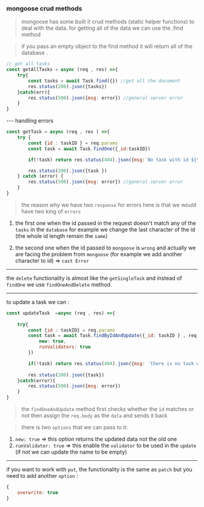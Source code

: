 ### mongoose crud methods
> mongoose has some built it crud methods (static helper functions) to deal with the data. for getting all of the data we can use the .find method 

> if you pass an empty object to the find method it will return all of the database .
```js
// get all tasks
const getAllTasks = async (req , res) =>{
    try{
        const tasks = await Task.find({}) //get all the document
        res.status(200).json({tasks})
    }catch(err){
        res.status(500).json({msg: error}) //general server error 
    }
}
```

--- handling errors 
```js
const getTask = async (req , res ) =>{
    try {
        const {id : taskID } = req.params
        const task = await Task.findOne({_id:taskID})

        if(!task) return res.status(404).json({msg:`No task with id ${task.id}`})

        res.status(200).json({task })
    } catch (error) {
        res.status(500).json({msg: error}) //general server error 
    }
}

```
> the reason why we have two `response` for errors here is that we would have two king of `errors`
1. the first one when the id passed in the request doesn't match any of the `tasks` in the `database` for example we change the last character of the id (the whole id length remain the `same`)

2. the second one when the id passed to `mongoose` is `wrong` and actually we are facing the problem from `mongoose` (for example we add another character to id) => `cast Error`

--- 
the `delete` functionality is almost like the `getSingleTask` and instead of `findOne` we use `findOneAndDelete` method.

---
to update a task we can :
```js
const updateTask  =async (req , res) =>{
    
    try{
        const {id : taskID} = req.params
        const task = await Task.findByIdAndUpdate({_id: taskID } , req.body , {
            new: true,
            runValidators: true
        })

        if(!task) return res.status(404).json({msg: 'there is no task with this id'}) 
        
        res.status(200).json({task})
    }catch(error){
        res.status(500).json({msg: error}) 
    }
}
```

>the `findOneAndUpdate` method first checks whether the `id` matches or not then assign the `req.body` as the `data` and sends it back

>there is two `options` that we can pass to it:
1. `new: true` => this option returns the updated data not the old one
2. `runValidator: true` => this enable the `validator` to be used in the `update` (if not we can update the name to be empty)

---
if you want to work with `put`, the functionality is the same as `patch` but you need to add another `option` :
```js
{
    overwrite: true
}
```
